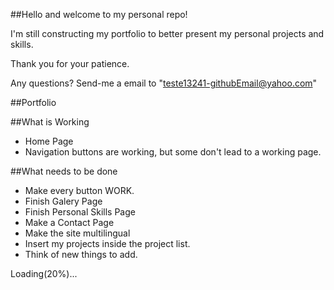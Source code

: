 ##Hello and welcome to my personal repo!

I'm still constructing my portfolio to better present my personal projects and skills.

Thank you for your patience.

Any questions? Send-me a email to "teste13241-githubEmail@yahoo.com"

##Portfolio

##What is Working

- Home Page
- Navigation buttons are working, but some don't lead to a working page.

##What needs to be done

- Make every button WORK.
- Finish Galery Page
- Finish Personal Skills Page
- Make a Contact Page
- Make the site multilingual
- Insert my projects inside the project list.
- Think of new things to add.

Loading(20%)...
